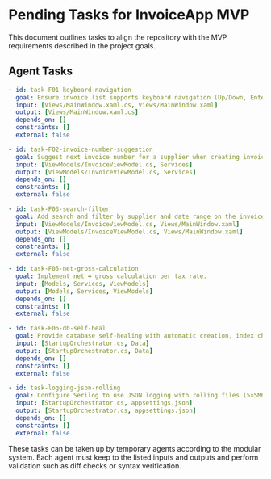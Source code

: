 # Pending Tasks for InvoiceApp MVP

This document outlines tasks to align the repository with the MVP requirements described in the project goals.

## Agent Tasks

```yaml
- id: task-F01-keyboard-navigation
  goal: Ensure invoice list supports keyboard navigation (Up/Down, Enter opens details).
  input: [Views/MainWindow.xaml.cs, Views/MainWindow.xaml]
  output: [Views/MainWindow.xaml.cs]
  depends_on: []
  constraints: []
  external: false

- id: task-F02-invoice-number-suggestion
  goal: Suggest next invoice number for a supplier when creating invoices.
  input: [ViewModels/InvoiceViewModel.cs, Services]
  output: [ViewModels/InvoiceViewModel.cs, Services]
  depends_on: []
  constraints: []
  external: false

- id: task-F03-search-filter
  goal: Add search and filter by supplier and date range on the invoice list.
  input: [ViewModels/InvoiceViewModel.cs, Views/MainWindow.xaml]
  output: [ViewModels/InvoiceViewModel.cs, Views/MainWindow.xaml]
  depends_on: []
  constraints: []
  external: false

- id: task-F05-net-gross-calculation
  goal: Implement net ↔ gross calculation per tax rate.
  input: [Models, Services, ViewModels]
  output: [Models, Services, ViewModels]
  depends_on: []
  constraints: []
  external: false

- id: task-F06-db-self-heal
  goal: Provide database self-healing with automatic creation, index check and backups.
  input: [StartupOrchestrator.cs, Data]
  output: [StartupOrchestrator.cs, Data]
  depends_on: []
  constraints: []
  external: false

- id: task-logging-json-rolling
  goal: Configure Serilog to use JSON logging with rolling files (5×5MB).
  input: [StartupOrchestrator.cs, appsettings.json]
  output: [StartupOrchestrator.cs, appsettings.json]
  depends_on: []
  constraints: []
  external: false
```

These tasks can be taken up by temporary agents according to the modular system. Each agent must keep to the listed inputs and outputs and perform validation such as diff checks or syntax verification.
